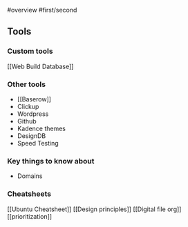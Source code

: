 #overview #first/second

## Tools

### Custom tools
[[Web Build Database]]

### Other tools
-  [[Baserow]]
- Clickup
- Wordpress
- Github
- Kadence themes
- DesignDB
- Speed Testing

### Key things to know about
- Domains

### Cheatsheets
[[Ubuntu Cheatsheet]]
[[Design principles]]
[[Digital file org]]
[[prioritization]]


